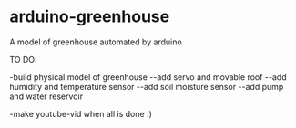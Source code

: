 # arduino-greenhouse
A model of greenhouse automated by arduino 

TO DO:

-build physical model of greenhouse
--add servo and movable roof
--add humidity and temperature sensor
--add soil moisture sensor
--add pump and water reservoir

-make youtube-vid when all is done :)
